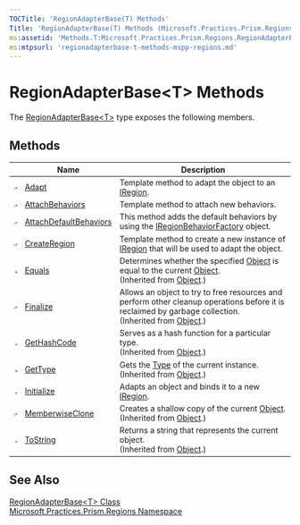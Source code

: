 ```yaml
---
TOCTitle: 'RegionAdapterBase(T) Methods'
Title: 'RegionAdapterBase(T) Methods (Microsoft.Practices.Prism.Regions)'
ms:assetid: 'Methods.T:Microsoft.Practices.Prism.Regions.RegionAdapterBase\`1'
ms:mtpsurl: 'regionadapterbase-t-methods-mspp-regions.md'
---
```


# RegionAdapterBase&lt;T&gt; Methods

The [ RegionAdapterBase&lt;T&gt;](/patterns-practices/reference/regionadapterbase-t-class-mspp-regions) type exposes the following members.

## Methods

<table>
<thead>
<tr class="header">
<th> </th>
<th>Name</th>
<th>Description</th>
</tr>
</thead>
<tbody>
<tr class="odd">
<td><img src="/patterns-practices/reference/images/protmethod.gif" alt="Protected method"/></td>
<td><a href="/patterns-practices/reference/regionadapterbase-t-adapt-method-mspp-regions" data-raw-source="[Adapt](/patterns-practices/reference/regionadapterbase-t-adapt-method-mspp-regions)">Adapt</a></td>
<td><div class="summary">
Template method to adapt the object to an <a href="/patterns-practices/reference/iregion-interface-mspp-regions" data-raw-source="[IRegion](/patterns-practices/reference/iregion-interface-mspp-regions)">IRegion</a>.
</div></td>
</tr>
<tr class="even">
<td><img src="/patterns-practices/reference/images/protmethod.gif" alt="Protected method"/></td>
<td><a href="/patterns-practices/reference/regionadapterbase-t-attachbehaviors-method-mspp-regions" data-raw-source="[AttachBehaviors](/patterns-practices/reference/regionadapterbase-t-attachbehaviors-method-mspp-regions)">AttachBehaviors</a></td>
<td><div class="summary">
Template method to attach new behaviors.
</div></td>
</tr>
<tr class="odd">
<td><img src="/patterns-practices/reference/images/protmethod.gif" alt="Protected method"/></td>
<td><a href="/patterns-practices/reference/regionadapterbase-t-attachdefaultbehaviors-method-mspp-regions" data-raw-source="[AttachDefaultBehaviors](/patterns-practices/reference/regionadapterbase-t-attachdefaultbehaviors-method-mspp-regions)">AttachDefaultBehaviors</a></td>
<td><div class="summary">
This method adds the default behaviors by using the <a href="/patterns-practices/reference/iregionbehaviorfactory-interface-mspp-regions" data-raw-source="[IRegionBehaviorFactory](/patterns-practices/reference/iregionbehaviorfactory-interface-mspp-regions)">IRegionBehaviorFactory</a> object.
</div></td>
</tr>
<tr class="even">
<td><img src="/patterns-practices/reference/images/protmethod.gif" alt="Protected method"/></td>
<td><a href="/patterns-practices/reference/regionadapterbase-t-createregion-method-mspp-regions" data-raw-source="[CreateRegion](/patterns-practices/reference/regionadapterbase-t-createregion-method-mspp-regions)">CreateRegion</a></td>
<td><div class="summary">
Template method to create a new instance of <a href="/patterns-practices/reference/iregion-interface-mspp-regions" data-raw-source="[IRegion](/patterns-practices/reference/iregion-interface-mspp-regions)">IRegion</a> that will be used to adapt the object.
</div></td>
</tr>
<tr class="odd">
<td><img src="/patterns-practices/reference/images/public-method.gif" alt="Public method"/></td>
<td><a href="http://msdn.microsoft.com/en-us/library/bsc2ak47" data-raw-source="[Equals](http://msdn.microsoft.com/en-us/library/bsc2ak47)">Equals</a></td>
<td><div class="summary">
Determines whether the specified <a href="http://msdn.microsoft.com/en-us/library/e5kfa45b" data-raw-source="[Object](http://msdn.microsoft.com/en-us/library/e5kfa45b)">Object</a> is equal to the current <a href="http://msdn.microsoft.com/en-us/library/e5kfa45b" data-raw-source="[Object](http://msdn.microsoft.com/en-us/library/e5kfa45b)">Object</a>.
</div>
(Inherited from <a href="http://msdn.microsoft.com/en-us/library/e5kfa45b" data-raw-source="[Object](http://msdn.microsoft.com/en-us/library/e5kfa45b)">Object</a>.)</td>
</tr>
<tr class="even">
<td><img src="/patterns-practices/reference/images/protmethod.gif" alt="Protected method"/></td>
<td><a href="http://msdn.microsoft.com/en-us/library/4k87zsw7" data-raw-source="[Finalize](http://msdn.microsoft.com/en-us/library/4k87zsw7)">Finalize</a></td>
<td><div class="summary">
Allows an object to try to free resources and perform other cleanup operations before it is reclaimed by garbage collection.
</div>
(Inherited from <a href="http://msdn.microsoft.com/en-us/library/e5kfa45b" data-raw-source="[Object](http://msdn.microsoft.com/en-us/library/e5kfa45b)">Object</a>.)</td>
</tr>
<tr class="odd">
<td><img src="/patterns-practices/reference/images/public-method.gif" alt="Public method"/></td>
<td><a href="http://msdn.microsoft.com/en-us/library/zdee4b3y" data-raw-source="[GetHashCode](http://msdn.microsoft.com/en-us/library/zdee4b3y)">GetHashCode</a></td>
<td><div class="summary">
Serves as a hash function for a particular type.
</div>
(Inherited from <a href="http://msdn.microsoft.com/en-us/library/e5kfa45b" data-raw-source="[Object](http://msdn.microsoft.com/en-us/library/e5kfa45b)">Object</a>.)</td>
</tr>
<tr class="even">
<td><img src="/patterns-practices/reference/images/public-method.gif" alt="Public method"/></td>
<td><a href="http://msdn.microsoft.com/en-us/library/dfwy45w9" data-raw-source="[GetType](http://msdn.microsoft.com/en-us/library/dfwy45w9)">GetType</a></td>
<td><div class="summary">
Gets the <a href="http://msdn.microsoft.com/en-us/library/42892f65" data-raw-source="[Type](http://msdn.microsoft.com/en-us/library/42892f65)">Type</a> of the current instance.
</div>
(Inherited from <a href="http://msdn.microsoft.com/en-us/library/e5kfa45b" data-raw-source="[Object](http://msdn.microsoft.com/en-us/library/e5kfa45b)">Object</a>.)</td>
</tr>
<tr class="odd">
<td><img src="/patterns-practices/reference/images/public-method.gif" alt="Public method"/></td>
<td><a href="/patterns-practices/reference/regionadapterbase-t-initialize-method-mspp-regions" data-raw-source="[Initialize](/patterns-practices/reference/regionadapterbase-t-initialize-method-mspp-regions)">Initialize</a></td>
<td><div class="summary">
Adapts an object and binds it to a new <a href="/patterns-practices/reference/iregion-interface-mspp-regions" data-raw-source="[IRegion](/patterns-practices/reference/iregion-interface-mspp-regions)">IRegion</a>.
</div></td>
</tr>
<tr class="even">
<td><img src="/patterns-practices/reference/images/protmethod.gif" alt="Protected method"/></td>
<td><a href="http://msdn.microsoft.com/en-us/library/57ctke0a" data-raw-source="[MemberwiseClone](http://msdn.microsoft.com/en-us/library/57ctke0a)">MemberwiseClone</a></td>
<td><div class="summary">
Creates a shallow copy of the current <a href="http://msdn.microsoft.com/en-us/library/e5kfa45b" data-raw-source="[Object](http://msdn.microsoft.com/en-us/library/e5kfa45b)">Object</a>.
</div>
(Inherited from <a href="http://msdn.microsoft.com/en-us/library/e5kfa45b" data-raw-source="[Object](http://msdn.microsoft.com/en-us/library/e5kfa45b)">Object</a>.)</td>
</tr>
<tr class="odd">
<td><img src="/patterns-practices/reference/images/public-method.gif" alt="Public method"/></td>
<td><a href="http://msdn.microsoft.com/en-us/library/7bxwbwt2" data-raw-source="[ToString](http://msdn.microsoft.com/en-us/library/7bxwbwt2)">ToString</a></td>
<td><div class="summary">
Returns a string that represents the current object.
</div>
(Inherited from <a href="http://msdn.microsoft.com/en-us/library/e5kfa45b" data-raw-source="[Object](http://msdn.microsoft.com/en-us/library/e5kfa45b)">Object</a>.)</td>
</tr>
</tbody>
</table>

## See Also

[RegionAdapterBase&lt;T&gt; Class](/patterns-practices/reference/regionadapterbase-t-class-mspp-regions)  
[Microsoft.Practices.Prism.Regions Namespace](/patterns-practices/reference/mspp-regions-namespace)